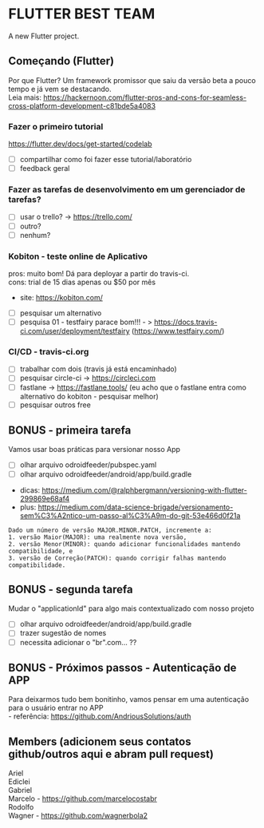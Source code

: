 # FLUTTER BEST TEAM

A new Flutter project.

## Começando (Flutter)  
Por que Flutter? Um framework promissor que saiu da versão beta a pouco tempo e já vem se destacando.  
Leia mais: https://hackernoon.com/flutter-pros-and-cons-for-seamless-cross-platform-development-c81bde5a4083  

### Fazer o primeiro tutorial  

https://flutter.dev/docs/get-started/codelab  
- [ ] compartilhar como foi fazer esse tutorial/laboratório  
- [ ] feedback geral  
    
### Fazer as tarefas de desenvolvimento em um gerenciador de tarefas?  

- [ ] usar o trello? -> https://trello.com/  
- [ ] outro?  
- [ ] nenhum?  
    
### Kobiton - teste online de Aplicativo  
pros: muito bom! Dá para deployar a partir do travis-ci.  
cons: trial de 15 dias apenas ou $50 por mês  
- site: https://kobiton.com/  
- [ ] pesquisar um alternativo  
- [ ] pesquisa 01 - testfairy parace bom!!! - > https://docs.travis-ci.com/user/deployment/testfairy (https://www.testfairy.com/)
    
### CI/CD - travis-ci.org  

- [ ] trabalhar com dois (travis já está encaminhado)
- [ ] pesquisar circle-ci -> https://circleci.com  
- [ ] fastlane -> https://fastlane.tools/ (eu acho que o fastlane entra como alternativo do kobiton - pesquisar melhor)  
- [ ] pesquisar outros free

## BONUS - primeira tarefa  

Vamos usar boas práticas para versionar nosso App  
- [ ] olhar arquivo odroidfeeder/pubspec.yaml  
- [ ] olhar arquivo odroidfeeder/android/app/build.gradle  
- dicas: https://medium.com/@ralphbergmann/versioning-with-flutter-299869e68af4  
- plus: https://medium.com/data-science-brigade/versionamento-sem%C3%A2ntico-um-passo-al%C3%A9m-do-git-53e466d0f21a  
```
Dado um número de versão MAJOR.MINOR.PATCH, incremente a:  
1. versão Maior(MAJOR): uma realmente nova versão,  
2. versão Menor(MINOR): quando adicionar funcionalidades mantendo compatibilidade, e  
3. versão de Correção(PATCH): quando corrigir falhas mantendo compatibilidade.  
```

## BONUS - segunda tarefa  

Mudar o "applicationId" para algo mais contextualizado com nosso projeto   
- [ ] olhar arquivo odroidfeeder/android/app/build.gradle  
- [ ] trazer sugestão de nomes  
- [ ] necessita adicionar o "br".com... ??  

## BONUS - Próximos passos - Autenticação de APP  

Para deixarmos tudo bem bonitinho, vamos pensar em uma autenticação para o usuário entrar no APP  
    - referência: https://github.com/AndriousSolutions/auth  

## Members (adicionem seus contatos github/outros aqui e abram pull request)
Ariel  
Ediclei  
Gabriel    
Marcelo  -  https://github.com/marcelocostabr  
Rodolfo    
Wagner   -  https://github.com/wagnerbola2
